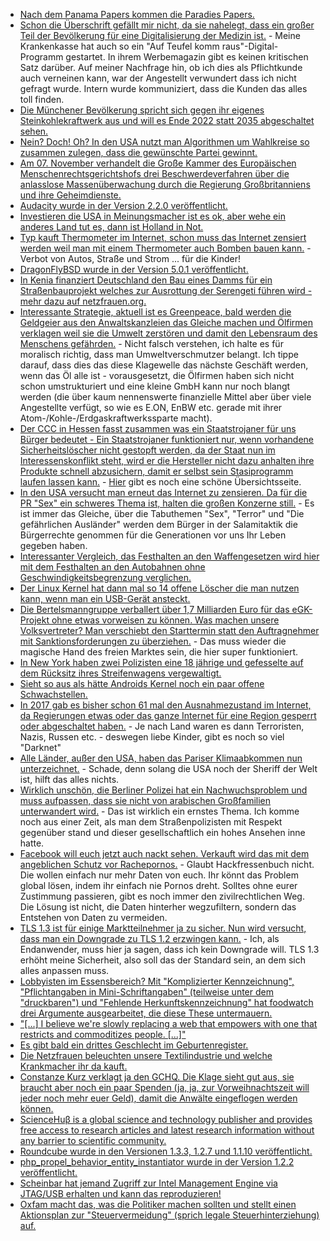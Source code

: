 * [Nach dem Panama Papers kommen die Paradies Papers.](https://projekte.sueddeutsche.de/paradisepapers/politik/das-ist-das-leak-e229478/)
* [Schon die Überschrift gefällt mir nicht, da sie nahelegt, dass ein großer Teil der Bevölkerung für eine Digitalisierung der Medizin ist.](https://www.heise.de/newsticker/meldung/Datenschutzbeauftragter-schlaegt-Guetesiegel-fuer-Gesundheits-Apps-vor-3879572.html) - Meine Krankenkasse hat auch so ein "Auf Teufel komm raus"-Digital-Programm gestartet. In ihrem Werbemagazin gibt es keinen kritischen Satz darüber. Auf meiner Nachfrage hin, ob ich dies als Pflichtkunde auch verneinen kann, war der Angestellt verwundert dass ich nicht gefragt wurde. Intern wurde kommuniziert, dass die Kunden das alles toll finden.
* [Die Münchener Bevölkerung spricht sich gegen ihr eigenes Steinkohlekraftwerk aus und will es Ende 2022 statt 2035 abgeschaltet sehen.](http://www.sonnenseite.com/de/politik/muenchner-stimmen-fuer-kohle-ausstieg.html)
* [Nein? Doch! Oh? In den USA nutzt man Algorithmen um Wahlkreise so zusammen zulegen, dass die gewünschte Partei gewinnt.](https://www.heise.de/newsticker/meldung/Computerisierte-Wahlmanipulation-Mit-Algorithmen-zum-perfekten-Wahlkreis-3874099.html)
* [Am 07. November verhandelt die Große Kammer des Europäischen Menschenrechtsgerichtshofs drei Beschwerdeverfahren über die anlasslose Massenüberwachung durch die Regierung Großbritanniens und ihre Geheimdienste.](https://www.ccc.de/de/updates/2017/egmr-hearing)
* [Audacity wurde in der Version 2.2.0 veröffentlicht.](https://www.pro-linux.de/news/1/25301/audacity-220-mit-neuen-themes-men%C3%BCs-und-logo.html)
* [Investieren die USA in Meinungsmacher ist es ok, aber wehe ein anderes Land tut es, dann ist Holland in Not.](https://blog.fefe.de/?ts=a4fee3e9)
* [Typ kauft Thermometer im Internet, schon muss das Internet zensiert werden weil man mit einem Thermometer auch Bomben bauen kann.](https://blog.fefe.de/?ts=a4fee28f) - Verbot von Autos, Straße und Strom ... für die Kinder!
* [DragonFlyBSD wurde in der Version 5.0.1 veröffentlicht.](https://www.phoronix.com/scan.php?page=news_item&px=DragonFly-BSD-5.0.1-Released)
* [In Kenia finanziert Deutschland den Bau eines Damms für ein Straßenbauprojekt welches zur Ausrottung der Serengeti führen wird - mehr dazu auf netzfrauen.org.](https://netzfrauen.org/2017/11/06/53548/)
* [Interessante Strategie, aktuell ist es Greenpeace, bald werden die Geldgeier aus den Anwaltskanzleien das Gleiche machen und Ölfirmen verklagen weil sie die Umwelt zerstören und damit den Lebensraum des Menschens gefährden.](https://www.heise.de/newsticker/meldung/Norwegen-Erderwaermung-koennte-gigantische-Klagewelle-ausloesen-3874094.html) - Nicht falsch verstehen, ich halte es für moralisch richtig, dass man Umweltverschmutzer belangt. Ich tippe darauf, dass dies das diese Klagewelle das nächste Geschäft werden, wenn das Öl alle ist - vorausgesetzt, die Ölfirmen haben sich nicht schon umstrukturiert und eine kleine GmbH kann nur noch blangt werden (die über kaum nennenswerte finanzielle Mittel aber über viele Angestellte verfügt, so wie es E.ON, EnBW etc. gerade mit ihrer Atom-/Kohle-/Erdgaskraftwerkssparte macht).
* [Der CCC in Hessen fasst zusammen was ein Staatstrojaner für uns Bürger bedeutet - Ein Staatstrojaner funktioniert nur, wenn vorhandene Sicherheitslöscher nicht gestopft werden, da der Staat nun im Interessenskonflikt steht, wird er die Hersteller nicht dazu anhalten ihre Produkte schnell abzusichern, damit er selbst sein Stasiprogramm laufen lassen kann.](https://www.ccc.de/de/updates/2017/hessentrojaner) - [Hier](https://www.hessentrojaner.de/) gibt es noch eine schöne Übersichtsseite.
* [In den USA versucht man erneut das Internet zu zensieren. Da für die PR "Sex" ein schweres Thema ist, halten die großen Konzerne still.](https://www.heise.de/newsticker/meldung/US-Gesetz-gegen-Sex-Anzeigen-Facebook-und-Google-geben-Widerstand-auf-3880822.html) - Es ist immer das Gleiche, über die Tabuthemen "Sex", "Terror" und "Die gefährlichen Ausländer" werden dem Bürger in der Salamitaktik die Bürgerrechte genommen für die Generationen vor uns Ihr Leben gegeben haben.
* [Interessanter Vergleich, das Festhalten an den Waffengesetzen wird hier mit dem Festhalten an den Autobahnen ohne Geschwindigkeitsbegrenzung verglichen.](https://tuxproject.de/blog/2017/11/lob-der-moerdermeuchelfreiheit/)
* [Der Linux Kernel hat dann mal so 14 offene Löscher die man nutzen kann, wenn man ein USB-Gerät ansteckt.](http://www.openwall.com/lists/oss-security/2017/11/06/8)
* [Die Bertelsmanngruppe verballert über 1,7 Milliarden Euro für das eGK-Projekt ohne etwas vorweisen zu können. Was machen unsere Volksvertreter? Man verschiebt den Starttermin statt den Auftragnehmer mit Sanktionsforderungen zu überziehen.](https://www.heise.de/newsticker/meldung/Elektronische-Gesundheitskarte-Starttermin-der-Online-Anbindung-verschoben-3881415.html) - Das muss wieder die magische Hand des freien Marktes sein, die hier super funktioniert.
* [In New York haben zwei Polizisten eine 18 jährige und gefesselte auf dem Rücksitz ihres Streifenwagens vergewaltigt.](http://edition.cnn.com/2017/10/31/us/nypd-detectives-rape-charges/index.html)
* [Sieht so aus als hätte Androids Kernel noch ein paar offene Schwachstellen.](https://pleasestopnamingvulnerabilities.com/)
* [In 2017 gab es bisher schon 61 mal den Ausnahmezustand im Internet, da Regierungen etwas oder das ganze Internet für eine Region gesperrt oder abgeschaltet haben.](https://www.heise.de/newsticker/meldung/Meinungsfreiheit-Unesco-ruegt-rasch-zunehmende-Internetsperren-3882962.html) - Je nach Land waren es dann Terroristen, Nazis, Russen etc. - deswegen liebe Kinder, gibt es noch so viel "Darknet"
* [Alle Länder, außer den USA, haben das Pariser Klimaabkommen nun unterzeichnet.](https://qz.com/1122371/cop23-syria-is-signing-the-paris-climate-agreement-leaving-the-us-alone-against-the-rest-of-the-world/) - Schade, denn solang die USA noch der Sheriff der Welt ist, hilft das alles nichts.
* [Wirklich unschön, die Berliner Polizei hat ein Nachwuchsproblem und muss aufpassen, dass sie nicht von arabischen Großfamilien unterwandert wird.](https://www.berliner-zeitung.de/berlin/polizei/polizeiakademie-das-problem-mit-dem-nachwuchs-28776610) - Das ist wirklich ein ernstes Thema. Ich komme noch aus einer Zeit, als man dem Straßenpolizisten mit Respekt gegenüber stand und dieser gesellschaftlich ein hohes Ansehen inne hatte.
* [Facebook will euch jetzt auch nackt sehen. Verkauft wird das mit dem angeblichen Schutz vor Rachepornos.](https://www.golem.de/news/facebook-nutzer-sollen-rachepornos-mit-nacktbildern-bekaempfen-1711-131024.html) - Glaubt Hackfressenbuch nicht. Die wollen einfach nur mehr Daten von euch. Ihr könnt das Problem global lösen, indem ihr einfach nie Pornos dreht. Solltes ohne eurer Zustimmung passieren, gibt es noch immer den zivilrechtlichen Weg. Die Lösung ist nicht, die Daten hinterher wegzufiltern, sondern das Entstehen von Daten zu vermeiden.
* [TLS 1.3 ist für einige Marktteilnehmer ja zu sicher. Nun wird versucht, dass man ein Downgrade zu TLS 1.2 erzwingen kann.](https://www.golem.de/news/middleboxen-tls-1-3-soll-sich-als-tls-1-2-verkleiden-1711-131018.html) - Ich, als Endanwender, muss hier ja sagen, dass ich kein Downgrade will. TLS 1.3 erhöht meine Sicherheit, also soll das der Standard sein, an dem sich alles anpassen muss.
* [Lobbyisten im Essensbereich? Mit "Komplizierter Kennzeichnung", "Pflichtangaben in Mini-Schriftangaben" (teilweise unter dem "druckbaren") und "Fehlende Herkunftskennzeichnung" hat foodwatch drei Argumente ausgearbeitet, die diese These untermauern.](https://www.foodwatch.org/de/presse/pressemitteilungen/foodwatch-analyse-zeigt-jahrelanges-politikversagen-naehrwerte-herkunftsangaben-oder-mini-schrift-kennzeichnungsvorgaben-unzureichend/)
* ["[...] I believe we're slowly replacing a web that empowers with one that restricts and commoditizes people. [...]"](https://www.neustadt.fr/essays/against-a-user-hostile-web/)
* [Es gibt bald ein drittes Geschlecht im Geburtenregister.](https://blog.fefe.de/?ts=a4fdcf5c)
* [Die Netzfrauen beleuchten unsere Textilindustrie und welche Krankmacher ihr da kauft.](https://netzfrauen.org/2017/11/08/clothes/)
* [Constanze Kurz verklagt ja den GCHQ. Die Klage sieht gut aus, sie braucht aber noch ein paar Spenden (ja, ja, zur Vorweihnachtszeit will jeder noch mehr euer Geld), damit die Anwälte eingeflogen werden können.](https://blog.fefe.de/?ts=a4fdfcae)
* [ScienceHuβ is a global science and technology publisher and provides free access to research articles and latest research information without any barrier to scientific community.](https://scihub.org/)
* [Roundcube wurde in den Versionen 1.3.3, 1.2.7 und 1.1.10 veröffentlicht.](https://roundcube.net/news/2017/11/08/security-updates-1.3.3-1.2.7-and-1.1.10)
* [php_propel_behavior_entity_instantiator wurde in der Version 1.2.2 veröffentlicht.](https://github.com/bazzline/php_propel_behavior_entity_instantiator/blob/1.2.2/CHANGELOG.md#122---released-at-08112017)
* [Scheinbar hat jemand Zugriff zur Intel Management Engine via JTAG/USB erhalten und kann das reproduzieren!](https://blog.fefe.de/?ts=a4fd3a36)
* [Oxfam macht das, was die Politiker machen sollten und stellt einen Aktionsplan zur "Steuervermeidung" (sprich legale Steuerhinterziehung) auf.](http://www.sonnenseite.com/de/zukunft/oxfam-stellt-aktionsplan-gegen-steuervermeidung-vor.html)
